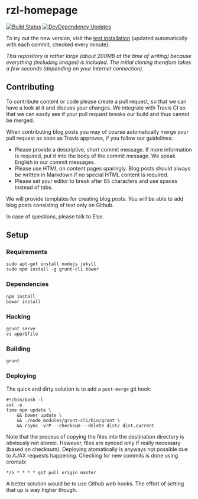 # rzl-homepage
[![Build Status](https://travis-ci.org/raumzeitlabor/rzl-homepage.svg)](https://travis-ci.org/raumzeitlabor/rzl-homepage)
[![DevDependency Updates](https://david-dm.org/raumzeitlabor/rzl-homepage/dev-status.svg)](https://david-dm.org/raumzeitlabor/rzl-homepage#info=devDependencies&view=table)

To try out the new version, visit the [test installation](https://new.raumzeitlabor.de)
(updated automatically with each commit, checked every minute).

*This repository is rather large (about 200MB at the time of writing) because
everything (including images) is included. The initial cloning therefore takes
a few seconds (depending on your Internet connection).*

## Contributing

To contribute content or code please create a pull request, so that we can have a look
at it and discuss your changes. We integrate with Travis CI so that we can easily see
if your pull request breaks our build and thus cannot be merged.

When contributing blog posts you may of course automatically merge your pull request as
soon as Travis approves, if you follow our guidelines:

* Please provide a descriptive, short commit message. If more information is required,
put it into the body of the commit message. We speak English in our commit messages.
* Please use HTML on content pages sparingly. Blog posts should always be written in
Markdown if no special HTML content is required.
* Please set your editor to break after 85 characters and use spaces instead of tabs.

We will provide templates for creating blog posts. You will be able to add blog posts
consisting of text only on Github.

In case of questions, please talk to Else.

## Setup

### Requirements

    sudo apt-get install nodejs jekyll
    sudo npm install -g grunt-cli bower

### Dependencies

    npm install
    bower install

### Hacking

    grunt serve
    vi app/$file

### Building

    grunt

### Deploying

The quick and dirty solution is to add a `post-merge` git hook:

    #!/bin/bash -l
    set -e
    time npm update \
        && bower update \
        && ./node_modules/grunt-cli/bin/grunt \
        && rsync -vrP --checksum --delete dist/ dist.current

Note that the process of copying the files into the destination directory is
obviously not atomic. However, files are synced only if really necessary (based
on checksum). Deploying atomatically is anyways not possible due to AJAX
requests happening. Checking for new commits is done using crontab:

    */5 * * * * git pull origin master

A better solution would be to use Github web hooks. The effort of setting that
up is way higher though.
